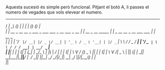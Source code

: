 Aquesta sucesió és simple però funcional. 
Pitjant el botó A, li passes el numero de vegades que vols elevear el numero. 

   _____      __        _                               _                        _                     _     _ _          
  / ____|     \_\      (_)                             | |                      | |                   (_)   (_) |         
 | |  __ _ __ __ _  ___ _  ___  ___   _ __   ___ _ __  | | __ _  __   _____  ___| |_ _ __ __ _  __   ___ ___ _| |_ __ _   
 | | |_ | '__/ _` |/ __| |/ _ \/ __| | '_ \ / _ \ '__| | |/ _` | \ \ / / _ \/ __| __| '__/ _` | \ \ / / / __| | __/ _` |  
 | |__| | | | (_| | (__| |  __/\__ \ | |_) |  __/ |    | | (_| |  \ V / (_) \__ \ |_| | | (_| |  \ V /| \__ \ | || (_| |_ 
  \_____|_|  \__,_|\___|_|\___||___/ | .__/ \___|_|    |_|\__,_|   \_/ \___/|___/\__|_|  \__,_|   \_/ |_|___/_|\__\__,_(_)
                                     | |                                                                                  
                                     |_|                                                                                  

